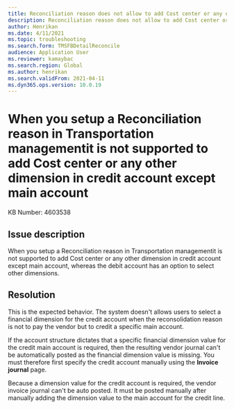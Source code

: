 ```yaml
---
title: Reconciliation reason does not allow to add Cost center or any other dimension in credit account except main account
description: Reconciliation reason does not allow to add Cost center or any other dimension in credit account except main account
author: Henrikan
ms.date: 4/11/2021
ms.topic: troubleshooting
ms.search.form: TMSFBDetailReconcile
audience: Application User
ms.reviewer: kamaybac
ms.search.region: Global
ms.author: henrikan
ms.search.validFrom: 2021-04-11
ms.dyn365.ops.version: 10.0.19
---
```

<!-- KFM: The title must be less than 80 chars. Please revise. -->
# When you setup a Reconciliation reason in Transportation managementit is not supported to add Cost center or any other dimension in credit account except main account

KB Number: 4603538

## Issue description
<!-- KFM: The following is unclear. Please revise. Also, "debut account" or "debit account"?-->
When you setup a Reconciliation reason in Transportation managementit is not supported to add Cost center or any other dimension in credit account except main account, whereas the debit account has an option to select other dimensions.

## Resolution

This is the expected behavior. The system doesn't allows users to select a financial dimension for the credit account when the reconsolidation reason is not to pay the vendor but to credit a specific main account.

If the account structure dictates that a specific financial dimension value for the credit main account is required, then the resulting vendor journal can't be automatically posted as the financial dimension value is missing. You must therefore first specify the credit account manually using the **Invoice journal** page. <!-- KFM: Is this the correct page name? I couldn't find it : Henrikan: Updated-->

Because a dimension value for the credit account is required, the vendor invoice journal can't be auto posted. It must be posted manually after manually adding the dimension value to the main account for the credit line.
